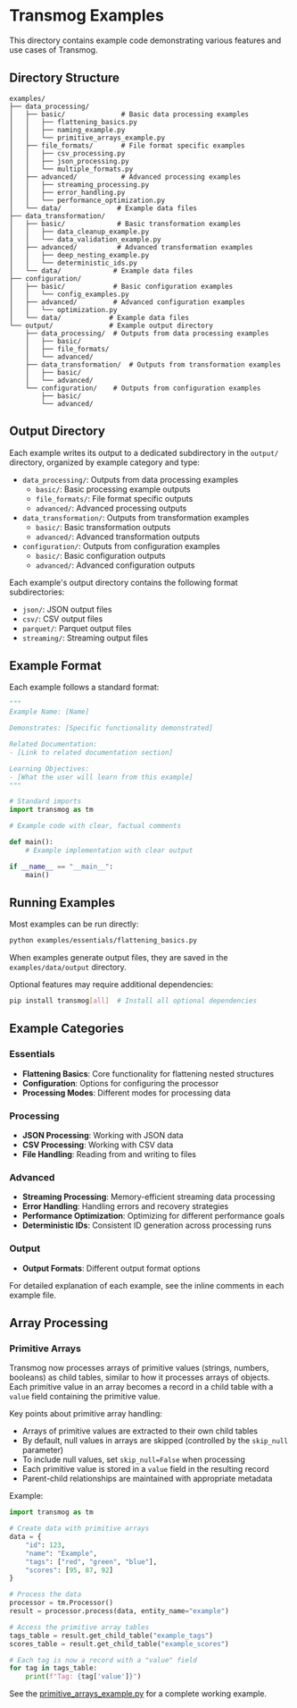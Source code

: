 # Transmog Examples

This directory contains example code demonstrating various features and use cases of Transmog.

## Directory Structure

```text
examples/
├── data_processing/
│   ├── basic/              # Basic data processing examples
│   │   ├── flattening_basics.py
│   │   ├── naming_example.py
│   │   └── primitive_arrays_example.py
│   ├── file_formats/       # File format specific examples
│   │   ├── csv_processing.py
│   │   ├── json_processing.py
│   │   └── multiple_formats.py
│   ├── advanced/           # Advanced processing examples
│   │   ├── streaming_processing.py
│   │   ├── error_handling.py
│   │   └── performance_optimization.py
│   └── data/              # Example data files
├── data_transformation/
│   ├── basic/             # Basic transformation examples
│   │   ├── data_cleanup_example.py
│   │   └── data_validation_example.py
│   ├── advanced/          # Advanced transformation examples
│   │   ├── deep_nesting_example.py
│   │   └── deterministic_ids.py
│   └── data/             # Example data files
├── configuration/
│   ├── basic/            # Basic configuration examples
│   │   └── config_examples.py
│   ├── advanced/         # Advanced configuration examples
│   │   └── optimization.py
│   └── data/            # Example data files
└── output/              # Example output directory
    ├── data_processing/  # Outputs from data processing examples
    │   ├── basic/
    │   ├── file_formats/
    │   └── advanced/
    ├── data_transformation/  # Outputs from transformation examples
    │   ├── basic/
    │   └── advanced/
    └── configuration/    # Outputs from configuration examples
        ├── basic/
        └── advanced/
```

## Output Directory

Each example writes its output to a dedicated subdirectory in the `output/` directory,
organized by example category and type:

- `data_processing/`: Outputs from data processing examples
  - `basic/`: Basic processing example outputs
  - `file_formats/`: File format specific outputs
  - `advanced/`: Advanced processing outputs
- `data_transformation/`: Outputs from transformation examples
  - `basic/`: Basic transformation outputs
  - `advanced/`: Advanced transformation outputs
- `configuration/`: Outputs from configuration examples
  - `basic/`: Basic configuration outputs
  - `advanced/`: Advanced configuration outputs

Each example's output directory contains the following format subdirectories:

- `json/`: JSON output files
- `csv/`: CSV output files
- `parquet/`: Parquet output files
- `streaming/`: Streaming output files

## Example Format

Each example follows a standard format:

```python
"""
Example Name: [Name]

Demonstrates: [Specific functionality demonstrated]

Related Documentation:
- [Link to related documentation section]

Learning Objectives:
- [What the user will learn from this example]
"""

# Standard imports
import transmog as tm

# Example code with clear, factual comments

def main():
    # Example implementation with clear output

if __name__ == "__main__":
    main()
```

## Running Examples

Most examples can be run directly:

```bash
python examples/essentials/flattening_basics.py
```

When examples generate output files, they are saved in the `examples/data/output` directory.

Optional features may require additional dependencies:

```bash
pip install transmog[all]  # Install all optional dependencies
```

## Example Categories

### Essentials

- **Flattening Basics**: Core functionality for flattening nested structures
- **Configuration**: Options for configuring the processor
- **Processing Modes**: Different modes for processing data

### Processing

- **JSON Processing**: Working with JSON data
- **CSV Processing**: Working with CSV data
- **File Handling**: Reading from and writing to files

### Advanced

- **Streaming Processing**: Memory-efficient streaming data processing
- **Error Handling**: Handling errors and recovery strategies
- **Performance Optimization**: Optimizing for different performance goals
- **Deterministic IDs**: Consistent ID generation across processing runs

### Output

- **Output Formats**: Different output format options

For detailed explanation of each example, see the inline comments in each example file.

## Array Processing

### Primitive Arrays

Transmog now processes arrays of primitive values (strings, numbers, booleans) as child tables,
similar to how it processes arrays of objects. Each primitive value in an array becomes a record
in a child table with a `value` field containing the primitive value.

Key points about primitive array handling:

- Arrays of primitive values are extracted to their own child tables
- By default, null values in arrays are skipped (controlled by the `skip_null` parameter)
- To include null values, set `skip_null=False` when processing
- Each primitive value is stored in a `value` field in the resulting record
- Parent-child relationships are maintained with appropriate metadata

Example:

```python
import transmog as tm

# Create data with primitive arrays
data = {
    "id": 123,
    "name": "Example",
    "tags": ["red", "green", "blue"],
    "scores": [95, 87, 92]
}

# Process the data
processor = tm.Processor()
result = processor.process(data, entity_name="example")

# Access the primitive array tables
tags_table = result.get_child_table("example_tags")
scores_table = result.get_child_table("example_scores")

# Each tag is now a record with a "value" field
for tag in tags_table:
    print(f"Tag: {tag['value']}")
```

See the [primitive_arrays_example.py](basic/primitive_arrays_example.py) for a complete working example.
